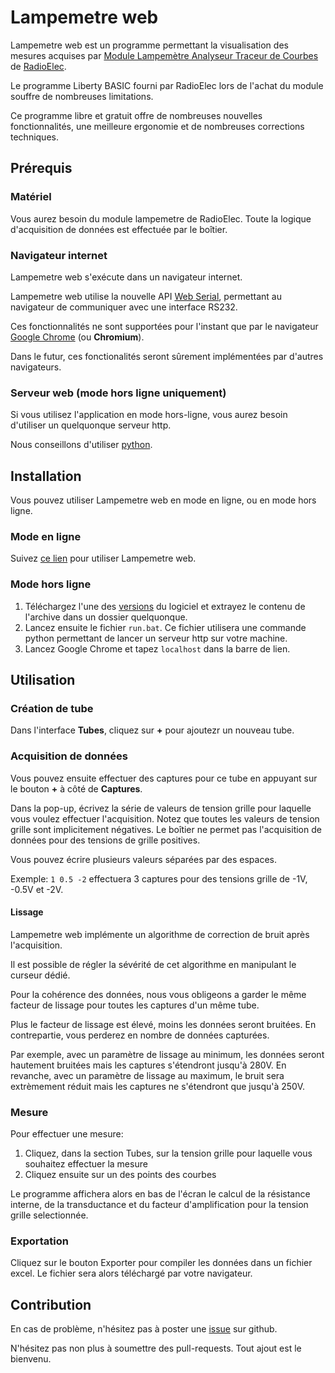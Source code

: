 # Lampemetre web

Lampemetre web est un programme permettant la visualisation des mesures acquises par [Module Lampemètre Analyseur Traceur de Courbes](https://www.radioelec.com/module-lampemetre-analyseur-traceur-de-courbes-vacuum-tube-analyzer-xml-352_387-828.html) de [RadioElec](https://www.radioelec.com).

Le programme Liberty BASIC fourni par RadioElec lors de l'achat du module souffre de nombreuses limitations.

Ce programme libre et gratuit offre de nombreuses nouvelles fonctionnalités, une meilleure ergonomie et de nombreuses corrections techniques.

## Prérequis

### Matériel

Vous aurez besoin du module lampemetre de RadioElec.
Toute la logique d'acquisition de données est effectuée par le boîtier.

### Navigateur internet

Lampemetre web s'exécute dans un navigateur internet.

Lampemetre web utilise la nouvelle API [Web Serial](https://developer.mozilla.org/en-US/docs/Web/API/Web_Serial_API), permettant au navigateur de communiquer avec une interface RS232.

Ces fonctionnalités ne sont supportées pour l'instant que par le navigateur [Google Chrome](https://www.google.fr/chrome/) (ou **Chromium**).

Dans le futur, ces fonctionalités seront sûrement implémentées par d'autres navigateurs.

### Serveur web (mode hors ligne uniquement)

Si vous utilisez l'application en mode hors-ligne, vous aurez besoin d'utiliser un quelquonque serveur http.

Nous conseillons d'utiliser [python](https://www.python.org/).

## Installation

Vous pouvez utiliser Lampemetre web en mode en ligne, ou en mode hors ligne.

### Mode en ligne

Suivez [ce lien](https://nbusser.github.io/lampemetre_web/) pour utiliser Lampemetre web.

### Mode hors ligne

1. Téléchargez l'une des [versions](https://github.com/nbusser/lampemetre_web/releases) du logiciel et extrayez le contenu de l'archive dans un dossier quelquonque.
2. Lancez ensuite le fichier `run.bat`. Ce fichier utilisera une commande python permettant de lancer un serveur http sur votre machine.
3. Lancez Google Chrome et tapez `localhost` dans la barre de lien.

## Utilisation

### Création de tube

Dans l'interface **Tubes**, cliquez sur **+** pour ajoutezr un nouveau tube.

### Acquisition de données

Vous pouvez ensuite effectuer des captures pour ce tube en appuyant sur le bouton **+** à côté de **Captures**.

Dans la pop-up, écrivez la série de valeurs de tension grille pour laquelle vous voulez effectuer l'acquisition.
Notez que toutes les valeurs de tension grille sont implicitement négatives. Le boîtier ne permet pas l'acquisition de données pour des tensions de grille positives.

Vous pouvez écrire plusieurs valeurs séparées par des espaces.

Exemple: `1 0.5 -2` effectuera 3 captures pour des tensions grille de -1V, -0.5V et -2V.

#### Lissage

Lampemetre web implémente un algorithme de correction de bruit après l'acquisition.

Il est possible de régler la sévérité de cet algorithme en manipulant le curseur dédié.

Pour la cohérence des données, nous vous obligeons a garder le même facteur de lissage pour toutes les captures d'un même tube.

Plus le facteur de lissage est élevé, moins les données seront bruitées. En contrepartie, vous perderez en nombre de données capturées.

Par exemple, avec un paramètre de lissage au minimum, les données seront hautement bruitées mais les captures s'étendront jusqu'à 280V.
En revanche, avec un paramètre de lissage au maximum, le bruit sera extrèmement réduit mais les captures ne s'étendront que jusqu'à 250V.

### Mesure

Pour effectuer une mesure:
1. Cliquez, dans la section Tubes, sur la tension grille pour laquelle vous souhaitez effectuer la mesure
2. Cliquez ensuite sur un des points des courbes

Le programme affichera alors en bas de l'écran le calcul de la résistance interne, de la transductance et du facteur d'amplification pour la tension grille selectionnée.

### Exportation

Cliquez sur le bouton Exporter pour compiler les données dans un fichier excel. Le fichier sera alors téléchargé par votre navigateur.

## Contribution

En cas de problème, n'hésitez pas à poster une [issue](https://github.com/nbusser/lampemetre_web/issues) sur github.

N'hésitez pas non plus à soumettre des pull-requests.
Tout ajout est le bienvenu.
